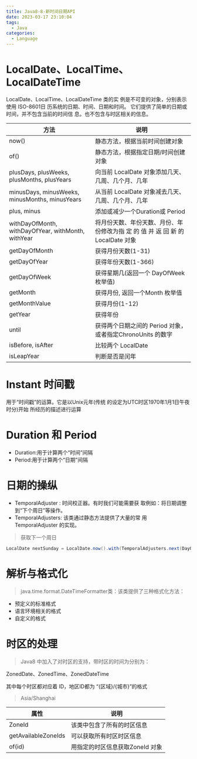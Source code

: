 ```yaml
---
title: Java8-8-新时间日期API
date: 2023-03-17 23:10:04
tags: 
  - Java
categories: 
  - Language
---
```


# LocalDate、LocalTime、LocalDateTime 

 LocalDate、LocalTime、LocalDateTime 类的实 例是不可变的对象，分别表示使用 ISO-8601日 历系统的日期、时间、日期和时间。  它们提供了简单的日期或时间，并不包含当前的时间信 息。也不包含与时区相关的信息。  

| 方法                                               | 说明                                                         |
| -------------------------------------------------- | ------------------------------------------------------------ |
| now()                                              | 静态方法，根据当前时间创建对象                               |
| of()                                               | 静态方法，根据指定日期/时间创建 对象                         |
| plusDays, plusWeeks, plusMonths, plusYears         | 向当前 LocalDate 对象添加几天、 几周、几个月、几年           |
| minusDays, minusWeeks, minusMonths, minusYears     | 从当前 LocalDate 对象减去几天、 几周、几个月、几年           |
| plus, minus                                        | 添加或减少一个Duration或 Period                              |
| withDayOfMonth, withDayOfYear, withMonth, withYear | 将月份天数、年份天数、月份、年 份修改为指 定 的 值 并 返 回 新 的 LocalDate 对象 |
| getDayOfMonth                                      | 获得月份天数(1-31)                                           |
| getDayOfYear                                       | 获得年份天数(1-366)                                          |
| getDayOfWeek                                       | 获得星期几(返回一个 DayOfWeek 枚举值)                        |
| getMonth                                           | 获得月份, 返回一个Month 枚举值                               |
| getMonthValue                                      | 获得月份(1-12)                                               |
| getYear                                            | 获得年份                                                     |
| until                                              | 获得两个日期之间的 Period 对象， 或者指定ChronoUnits 的数字  |
| isBefore, isAfter                                  | 比较两个 LocalDate                                           |
| isLeapYear                                         | 判断是否是闰年                                               |

# Instant 时间戳 

用于“时间戳”的运算。它是以Unix元年(传统 的设定为UTC时区1970年1月1日午夜时分)开始 所经历的描述进行运算 

# Duration 和 Period 

* Duration:用于计算两个“时间”间隔
* Period:用于计算两个“日期”间隔 

# 日期的操纵 

* TemporalAdjuster : 时间校正器。有时我们可能需要获 取例如：将日期调整到“下个周日”等操作。 
* TemporalAdjusters: 该类通过静态方法提供了大量的常 用 TemporalAdjuster 的实现。  

> 获取下一个周日

```java
LocalDate nextSunday = LocalDate.now().with(TemporalAdjusters.next(DayOfWeek.SUNDAY));
```

# 解析与格式化 

>  java.time.format.DateTimeFormatter类：该类提供了三种格式化方法： 

* 预定义的标准格式 
* 语言环境相关的格式
* 自定义的格式 

# 时区的处理  

> Java8 中加入了对时区的支持，带时区的时间为分别为： 

 ZonedDate、ZonedTime、ZonedDateTime

 其中每个时区都对应着 ID，地区ID都为 “{区域}/{城市}”的格式 

> Asia/Shanghai 

| 属性                | 说明                            |
| ------------------- | ------------------------------- |
| ZoneId              | 该类中包含了所有的时区信息      |
| getAvailableZoneIds | 可以获取所有时区时区信息        |
| of(id)              | 用指定的时区信息获取ZoneId 对象 |

